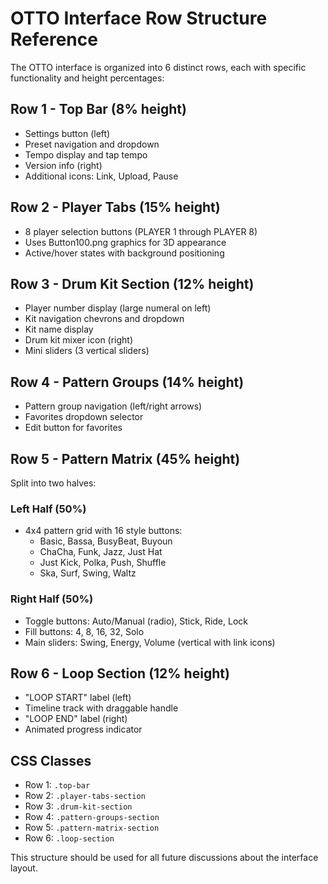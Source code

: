 # OTTO Interface Row Structure Reference

The OTTO interface is organized into 6 distinct rows, each with specific functionality and height percentages:

## **Row 1 - Top Bar (8% height)**
- Settings button (left)
- Preset navigation and dropdown
- Tempo display and tap tempo
- Version info (right)
- Additional icons: Link, Upload, Pause

## **Row 2 - Player Tabs (15% height)**
- 8 player selection buttons (PLAYER 1 through PLAYER 8)
- Uses Button100.png graphics for 3D appearance
- Active/hover states with background positioning

## **Row 3 - Drum Kit Section (12% height)**
- Player number display (large numeral on left)
- Kit navigation chevrons and dropdown
- Kit name display
- Drum kit mixer icon (right)
- Mini sliders (3 vertical sliders)

## **Row 4 - Pattern Groups (14% height)**
- Pattern group navigation (left/right arrows)
- Favorites dropdown selector
- Edit button for favorites

## **Row 5 - Pattern Matrix (45% height)**
Split into two halves:
### Left Half (50%)
- 4x4 pattern grid with 16 style buttons:
  - Basic, Bassa, BusyBeat, Buyoun
  - ChaCha, Funk, Jazz, Just Hat
  - Just Kick, Polka, Push, Shuffle
  - Ska, Surf, Swing, Waltz

### Right Half (50%)
- Toggle buttons: Auto/Manual (radio), Stick, Ride, Lock
- Fill buttons: 4, 8, 16, 32, Solo
- Main sliders: Swing, Energy, Volume (vertical with link icons)

## **Row 6 - Loop Section (12% height)**
- "LOOP START" label (left)
- Timeline track with draggable handle
- "LOOP END" label (right)
- Animated progress indicator

## CSS Classes
- Row 1: `.top-bar`
- Row 2: `.player-tabs-section`
- Row 3: `.drum-kit-section`
- Row 4: `.pattern-groups-section`
- Row 5: `.pattern-matrix-section`
- Row 6: `.loop-section`

This structure should be used for all future discussions about the interface layout.